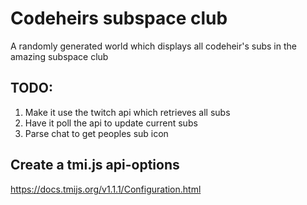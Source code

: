 # Codeheirs subspace club

A randomly generated world which displays all codeheir's subs in the amazing subspace club

## TODO:
1. Make it use the twitch api which retrieves all subs
2. Have it poll the api to update current subs
3. Parse chat to get peoples sub icon

## Create a tmi.js api-options
https://docs.tmijs.org/v1.1.1/Configuration.html